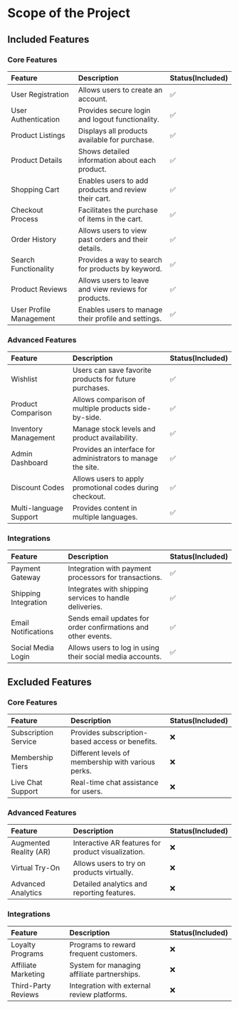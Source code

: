 # Scope of the Project

## Included Features

### Core Features
| Feature                 | Description                                               | Status(Included)         |
|:------------------------ |:---------------------------------------------------------- |:-------------|
| User Registration        | Allows users to create an account.                        | ✅ |
| User Authentication      | Provides secure login and logout functionality.           | ✅ |
| Product Listings         | Displays all products available for purchase.             | ✅ |
| Product Details          | Shows detailed information about each product.            | ✅ |
| Shopping Cart            | Enables users to add products and review their cart.       | ✅ |
| Checkout Process         | Facilitates the purchase of items in the cart.            | ✅ |
| Order History            | Allows users to view past orders and their details.        | ✅ |
| Search Functionality     | Provides a way to search for products by keyword.          | ✅ |
| Product Reviews          | Allows users to leave and view reviews for products.       | ✅ |
| User Profile Management  | Enables users to manage their profile and settings.        | ✅ |

### Advanced Features
| Feature                 | Description                                               | Status(Included)        |
|:------------------------ |:---------------------------------------------------------- |:-------------|
| Wishlist                 | Users can save favorite products for future purchases.    | ✅ |
| Product Comparison       | Allows comparison of multiple products side-by-side.      | ✅ |
| Inventory Management     | Manage stock levels and product availability.             | ✅ |
| Admin Dashboard          | Provides an interface for administrators to manage the site. | ✅ |
| Discount Codes           | Allows users to apply promotional codes during checkout.   | ✅ |
| Multi-language Support   | Provides content in multiple languages.                   | ✅ |

### Integrations
| Feature                 | Description                                               | Status(Included)       |
|:------------------------ |:---------------------------------------------------------- |:-------------|
| Payment Gateway          | Integration with payment processors for transactions.     | ✅ |
| Shipping Integration     | Integrates with shipping services to handle deliveries.   | ✅ |
| Email Notifications      | Sends email updates for order confirmations and other events. | ✅ |
| Social Media Login       | Allows users to log in using their social media accounts.  | ✅ |

## Excluded Features

### Core Features
| Feature                 | Description                                               | Status(Included)      |
|:------------------------ |:---------------------------------------------------------- |:-------------|
| Subscription Service     | Provides subscription-based access or benefits.           | ❌ |
| Membership Tiers         | Different levels of membership with various perks.        | ❌ |
| Live Chat Support        | Real-time chat assistance for users.                      | ❌ |

### Advanced Features
| Feature                 | Description                                               | Status(Included)     |
|:------------------------ |:---------------------------------------------------------- |:-------------|
| Augmented Reality (AR)   | Interactive AR features for product visualization.        | ❌ |
| Virtual Try-On           | Allows users to try on products virtually.                | ❌ |
| Advanced Analytics       | Detailed analytics and reporting features.                | ❌ |

### Integrations
| Feature                 | Description                                               | Status(Included)    |
|:------------------------ |:---------------------------------------------------------- |:-------------|
| Loyalty Programs         | Programs to reward frequent customers.                    | ❌ |
| Affiliate Marketing      | System for managing affiliate partnerships.               | ❌ |
| Third-Party Reviews      | Integration with external review platforms.               | ❌ |
